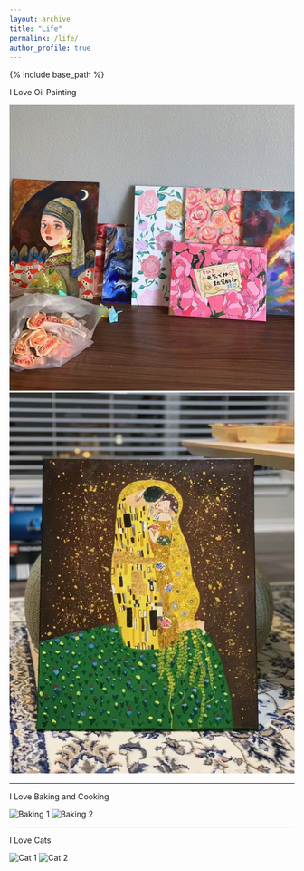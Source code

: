 ```yaml
---
layout: archive
title: "Life"
permalink: /life/
author_profile: true
---
```


{% include base_path %}

I Love Oil Painting

![Oil Painting 1](images/draw1.jpg)
![Oil Painting 2](images/draw2.jpg)

---

I Love Baking and Cooking

![Baking 1](path/to/your/first-baking-image.jpg)
![Baking 2](path/to/your/second-baking-image.jpg)

---

I Love Cats

![Cat 1](path/to/your/first-cat-image.jpg)
![Cat 2](path/to/your/second-cat-image.jpg)
